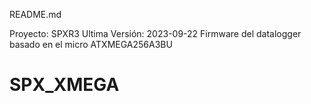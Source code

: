 README.md

Proyecto: SPXR3
Ultima Versión: 2023-09-22
Firmware del datalogger basado en el micro ATXMEGA256A3BU

# SPX_XMEGA
